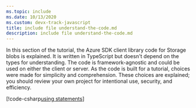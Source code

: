 ```yaml
---
ms.topic: include
ms.date: 10/13/2020
ms.custom: devx-track-javascript
title: include file understand-the-code.md
description: include file understand-the-code.md
---
```

In this section of the tutorial, the Azure SDK client library code for Storage blobs is explained. It is written in TypeScript but doesn't depend on the types for understanding. The code is framework-agnostic and could be used on either the client or server. As the code is built for a tutorial, choices were made for simplicity and comprehension. These choices are explained; you should review your own project for intentional use, security, and efficiency. 

[!code-csharp[using statements](~/js-e2e-browser-file-upload-storage-blob/src/uploadToBlob.ts)]
